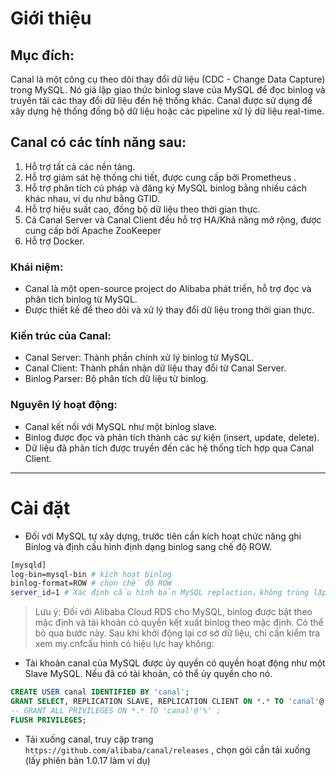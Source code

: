 # Giới thiệu

## Mục đích:
Canal là một công cụ theo dõi thay đổi dữ liệu (CDC - Change Data Capture) trong MySQL. Nó giả lập giao thức binlog slave của MySQL để đọc binlog và truyền tải các thay đổi dữ liệu đến hệ thống khác. Canal được sử dụng để xây dựng hệ thống đồng bộ dữ liệu hoặc các pipeline xử lý dữ liệu real-time.
## Canal có các tính năng sau:

1. Hỗ trợ tất cả các nền tảng.
2. Hỗ trợ giám sát hệ thống chi tiết, được cung cấp bởi Prometheus .
3. Hỗ trợ phân tích cú pháp và đăng ký MySQL binlog bằng nhiều cách khác nhau, ví dụ như bằng GTID.
4. Hỗ trợ hiệu suất cao, đồng bộ dữ liệu theo thời gian thực.
5. Cả Canal Server và Canal Client đều hỗ trợ HA/Khả năng mở rộng, được cung cấp bởi Apache ZooKeeper
6. Hỗ trợ Docker. 

### Khái niệm:

- Canal là một open-source project do Alibaba phát triển, hỗ trợ đọc và phân tích binlog từ MySQL.
- Được thiết kế để theo dõi và xử lý thay đổi dữ liệu trong thời gian thực.

### Kiến trúc của Canal:

- Canal Server: Thành phần chính xử lý binlog từ MySQL.
- Canal Client: Thành phần nhận dữ liệu thay đổi từ Canal Server.
- Binlog Parser: Bộ phân tích dữ liệu từ binlog.

### Nguyên lý hoạt động:

- Canal kết nối với MySQL như một binlog slave.
- Binlog được đọc và phân tích thành các sự kiện (insert, update, delete).
- Dữ liệu đã phân tích được truyền đến các hệ thống tích hợp qua Canal Client.

___
# Cài đặt
- Đối với MySQL tự xây dựng, trước tiên cần kích hoạt chức năng ghi Binlog và định cấu hình định dạng binlog sang chế độ ROW.

``` bash  
[mysqld]
log-bin=mysql-bin # kích hoạt binlog
binlog-format=ROW # chọn chế độ ROW 
server_id=1 # Xác định cấu hình bản MySQL replaction，không trùng lặp slaveId của canal.
```
  > Lưu ý: Đối với Alibaba Cloud RDS cho MySQL, binlog được bật theo mặc định và tài khoản có quyền kết xuất binlog theo mặc định. Có thể bỏ qua bước này.
Sau khi khởi động lại cơ sở dữ liệu, chỉ cần kiểm tra xem my.cnfcấu hình có hiệu lực hay không:

- Tài khoản canal của MySQL được ủy quyền có quyền hoạt động như một Slave MySQL. Nếu đã có tài khoản, có thể ủy quyền cho nó.
``` sql
CREATE USER canal IDENTIFIED BY 'canal';  
GRANT SELECT, REPLICATION SLAVE, REPLICATION CLIENT ON *.* TO 'canal'@'%';
-- GRANT ALL PRIVILEGES ON *.* TO 'canal'@'%' ;
FLUSH PRIVILEGES;
```
- Tải xuống canal, truy cập trang `https://github.com/alibaba/canal/releases` , chọn gói cần tải xuống (lấy phiên bản 1.0.17 làm ví dụ)



















